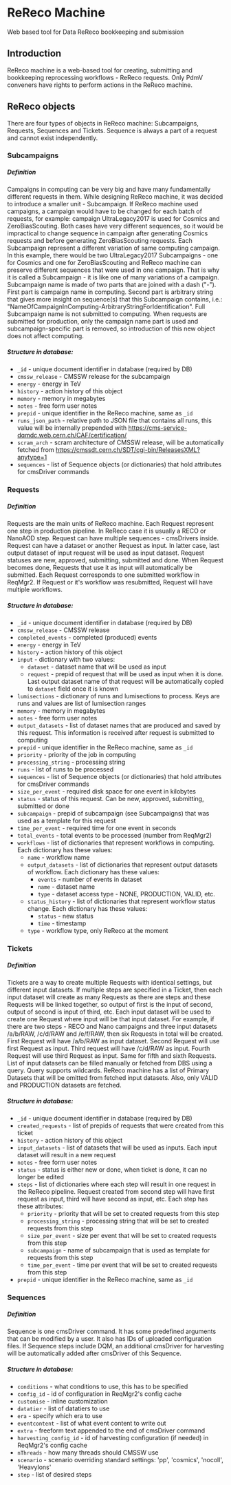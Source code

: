 # ReReco Machine
Web based tool for Data ReReco bookkeeping and submission

## Introduction

ReReco machine is a web-based tool for creating, submitting and bookkeeping reprocessing workflows - ReReco requests.
Only PdmV conveners have rights to perform actions in the ReReco machine.

## ReReco objects

There are four types of objects in ReReco machine: Subcampaigns, Requests, Sequences and Tickets. Sequence is always a part of a request and cannot exist independently.

### Subcampaigns

##### Definition
Campaigns in computing can be very big and have many fundamentally different requests in them. While designing ReReco machine, it was decided to introduce a smaller unit - Subcampaign. If ReReco machine used campaigns, a campaign would have to be changed for each batch of requests, for example: campaign UltraLegacy2017 is used for Cosmics and ZeroBiasScouting. Both cases have very different sequences, so it would be impractical to change sequence in campaign after generating Cosmics requests and before generating ZeroBiasScouting requests. Each Subcampaign represent a different variation of same computing campaign. In this example, there would be two UltraLegacy2017 Subcampaigns - one for Cosmics and one for ZeroBiasScouting and ReReco machine can preserve different sequences that were used in one campaign. That is why it is called a Subcampaign - it is like one of many variations of a campaign.
Subcampaign name is made of two parts that are joined with a dash ("-"). First part is campaign name in computing. Second part is arbitrary string that gives more insight on sequence(s) that this Subcampaign contains, i.e.: "NameOfCampaignInComputing-ArbitraryStringForIdentification". Full Subcampaign name is not submitted to computing. When requests are submitted for production, only the campaign name part is used and subcampaign-specific part is removed, so introduction of this new object does not affect computing.

##### Structure in database:
* `_id` - unique document identifier in database (required by DB)
* `cmssw_release` - CMSSW release for the subcampaign
* `energy` - energy in TeV
* `history` - action history of this object
* `memory` - memory in megabytes
* `notes` - free form user notes
* `prepid` - unique identifier in the ReReco machine, same as `_id`
* `runs_json_path` - relative path to JSON file that contains all runs, this value will be internally prepended with https://cms-service-dqmdc.web.cern.ch/CAF/certification/
* `scram_arch` - scram architecture of CMSSW release, will be automatically fetched from https://cmssdt.cern.ch/SDT/cgi-bin/ReleasesXML?anytype=1
* `sequences` - list of Sequence objects (or dictionaries) that hold attributes for cmsDriver commands

### Requests

##### Definition
Requests are the main units of ReReco machine. Each Request represent one step in production pipeline. In ReReco case it is usually a RECO or NanoAOD step. Request can have multiple sequences - cmsDrivers inside. Request can have a dataset or another Request as input. In latter case, last output dataset of input request will be used as input dataset. Request statuses are new, approved, submitting, submitted and done. When Request becomes done, Requests that use it as input will automatically be submitted.
Each Request corresponds to one submitted workflow in ReqMgr2. If Request or it's workflow was resubmitted, Request will have multiple workflows.

##### Structure in database:
* `_id` - unique document identifier in database (required by DB)
* `cmssw_release` - CMSSW release
* `completed_events` - completed (produced) events
* `energy` - energy in TeV
* `history` - action history of this object
* `input` - dictionary with two values:
    * `dataset` - dataset name that will be used as input
    * `request` - prepid of request that will be used as input when it is done. Last output dataset name of that request will be automatically copied to `dataset` field once it is known
* `lumisections` - dictionary of runs and lumisections to process. Keys are runs and values are list of lumisection ranges
* `memory` - memory in megabytes
* `notes` - free form user notes
* `output_datasets` - list of dataset names that are produced and saved by this request. This information is received after request is submitted to computing
* `prepid` - unique identifier in the ReReco machine, same as `_id`
* `priority` - priority of the job in computing
* `processing_string` - processing string
* `runs` - list of runs to be processed
* `sequences` - list of Sequence objects (or dictionaries) that hold attributes for cmsDriver commands
* `size_per_event` - required disk space for one event in kilobytes
* `status` - status of this request. Can be new, approved, submitting, submitted or done
* `subcampaign` - prepid of subcampaign (see Subcampaigns) that was used as a template for this request
* `time_per_event` - required time for one event in seconds
* `total_events` - total events to be processed (number from ReqMgr2)
* `workflows` - list of dictionaries that represent workflows in computing. Each dictionary has these values:
  * `name` - workflow name
  * `output_datasets` - list of dictionaries that represent output datasets of workflow. Each dictionary has these values:
    * `events` - number of events in dataset
    * `name` - dataset name
    * `type` - dataset access type - NONE, PRODUCTION, VALID, etc.
  * `status_history` - list of dictionaries that represent workflow status change. Each dictionary has these values:
    * `status` - new status
    * `time` - timestamp
  * `type` - workflow type, only ReReco at the moment

### Tickets

##### Definition
Tickets are a way to create multiple Requests with identical settings, but different input datasets. If multiple steps are specified in a Ticket, then each input dataset will create as many Requests as there are steps and these Requests will be linked together, so output of first is the input of second, output of second is input of third, etc. Each input dataset will be used to create one Request where input will be that input dataset. For example, if there are two steps - RECO and Nano campaigns and three input datasets /a/b/RAW, /c/d/RAW and /e/f/RAW, then six Requests in total will be created. First Request will have /a/b/RAW as input dataset. Second Request will use first Request as input. Third request will have /c/d/RAW as input. Fourth Request will use third Request as input. Same for fifth and sixth Requests.
List of input datasets can be filled manually or fetched from DBS using a query. Query supports wildcards. ReReco machine has a list of Primary Datasets that will be omitted from fetched input datasets. Also, only VALID and PRODUCTION datasets are fetched.

##### Structure in database:
* `_id` - unique document identifier in database (required by DB)
* `created_requests` - list of prepids of requests that were created from this ticket
* `history` - action history of this object
* `input_datasets` - list of datasets that will be used as inputs. Each input dataset will result in a new request
* `notes` - free form user notes
* `status` - status is either new or done, when ticket is done, it can no longer be edited
* `steps` - list of dictionaries where each step will result in one request in the ReReco pipeline. Request created from second step will have first request as input, third will have second as input, etc. Each step has these attributes:
    * `priority` - priority that will be set to created requests from this step
    * `processing_string` - processing string that will be set to created requests from this step
    * `size_per_event` - size per event that will be set to created requests from this step
    * `subcampaign` - name of subcampaign that is used as template for requests from this step
    * `time_per_event` - time per event that will be set to created requests from this step
* `prepid` - unique identifier in the ReReco machine, same as `_id`

### Sequences

##### Definition
Sequence is one cmsDriver command. It has some predefined arguments that can be modified by a user. It also has IDs of uploaded configuration files. If Sequence steps include DQM, an additional cmsDriver for harvesting will be automatically added after cmsDriver of this Sequence.

##### Structure in database:
* `conditions` - what conditions to use, this has to be specified
* `config_id` - id of configuration in ReqMgr2's config cache
* `customise` - inline customization
* `datatier` - list of datatiers to use
* `era` - specify which era to use
* `eventcontent` - list of what event content to write out
* `extra` - freeform text appended to the end of cmsDriver command
* `harvesting_config_id` - id of harvesting configuration (if needed) in ReqMgr2's config cache
* `nThreads` - how many threads should CMSSW use
* `scenario` - scenario overriding standard settings: 'pp', 'cosmics', 'nocoll', 'HeavyIons'
* `step` - list of desired steps
